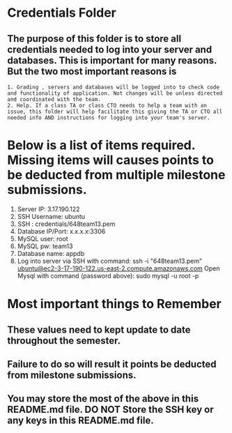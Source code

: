 # Credentials Folder

## The purpose of this folder is to store all credentials needed to log into your server and databases. This is important for many reasons. But the two most important reasons is
    1. Grading , servers and databases will be logged into to check code and functionality of application. Not changes will be unless directed and coordinated with the team.
    2. Help. If a class TA or class CTO needs to help a team with an issue, this folder will help facilitate this giving the TA or CTO all needed info AND instructions for logging into your team's server. 


# Below is a list of items required. Missing items will causes points to be deducted from multiple milestone submissions.

1. Server IP:			3.17.190.122
2. SSH Username:		ubuntu
3. SSH <KEY>:			credentials/648team13.pem
4. Database IP/Port:		x.x.x.x:3306
5. MySQL user: 			root
6. MySQL pw:			team13
7. Database name:		appdb
8. Log into server via SSH with command:
		ssh -i "648team13.pem" ubuntu@ec2-3-17-190-122.us-east-2.compute.amazonaws.com
	Open Mysql with command (password above):
		sudo mysql -u root -p

# Most important things to Remember
## These values need to kept update to date throughout the semester. <br>
## <strong>Failure to do so will result it points be deducted from milestone submissions.</strong><br>
## You may store the most of the above in this README.md file. DO NOT Store the SSH key or any keys in this README.md file.
